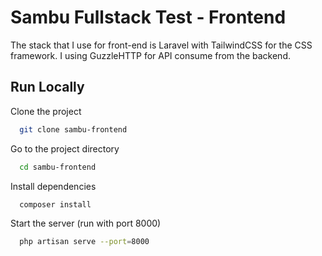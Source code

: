 
# Sambu Fullstack Test - Frontend

The stack that I use for front-end is Laravel with TailwindCSS for the CSS framework.
I using GuzzleHTTP for API consume from the backend.




## Run Locally

Clone the project

```bash
  git clone sambu-frontend
```

Go to the project directory

```bash
  cd sambu-frontend
```

Install dependencies

```bash
  composer install
```

Start the server (run with port 8000)

```bash
  php artisan serve --port=8000
```

